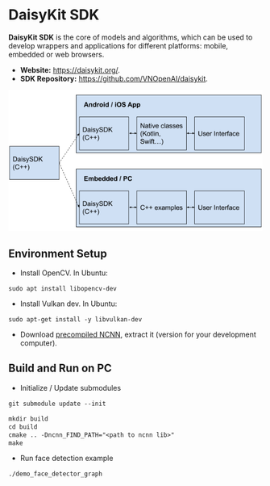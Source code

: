 # DaisyKit SDK

**DaisyKit SDK** is the core of models and algorithms, which can be used to develop wrappers and applications for different platforms: mobile, embedded or web browsers.

- **Website:** <https://daisykit.org/>.
- **SDK Repository:** <https://github.com/VNOpenAI/daisykit>.

![DaisyKit SDK](docs/images/daisykit-architecture.png)

## Environment Setup

- Install OpenCV. In Ubuntu:

```
sudo apt install libopencv-dev
```

- Install Vulkan dev. In Ubuntu:

```
sudo apt-get install -y libvulkan-dev
```

- Download [precompiled NCNN](https://github.com/Tencent/ncnn/releases), extract it (version for your development computer).

## Build and Run on PC

- Initialize / Update submodules

```
git submodule update --init
```

```
mkdir build
cd build
cmake .. -Dncnn_FIND_PATH="<path to ncnn lib>"
make
```

- Run face detection example

```
./demo_face_detector_graph
```
